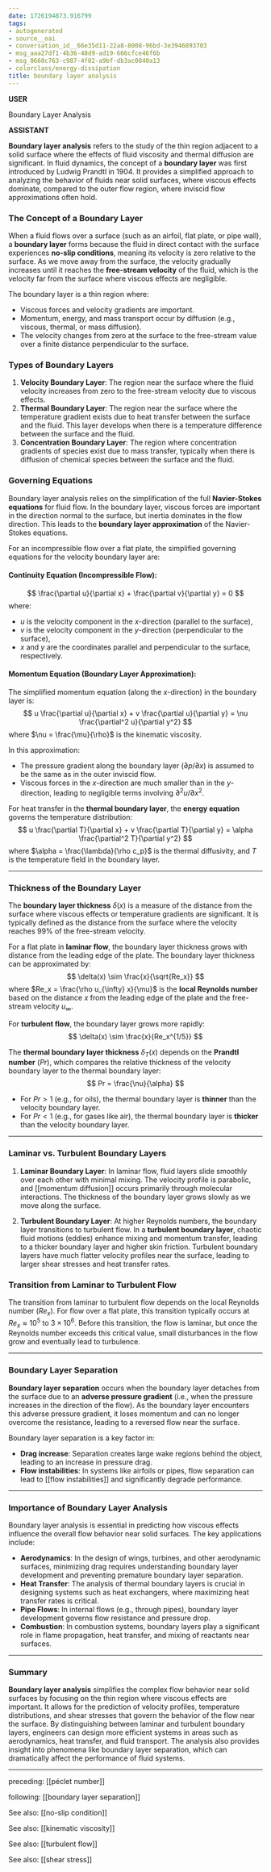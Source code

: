```yaml
---
date: 1726194873.916799
tags:
- autogenerated
- source__oai
- conversation_id__66e35d11-22a8-8008-96bd-3e3946893703
- msg_aaa27df1-4b36-48d9-ad19-666cfce46f6b
- msg_0660c763-c987-4f02-a9bf-db3ac0840a13
- colorclass/energy-dissipation
title: boundary layer analysis
---
```


**USER**

Boundary Layer Analysis


**ASSISTANT**

**Boundary layer analysis** refers to the study of the thin region adjacent to a solid surface where the effects of fluid viscosity and thermal diffusion are significant. In fluid dynamics, the concept of a **boundary layer** was first introduced by Ludwig Prandtl in 1904. It provides a simplified approach to analyzing the behavior of fluids near solid surfaces, where viscous effects dominate, compared to the outer flow region, where inviscid flow approximations often hold.

### The Concept of a Boundary Layer

When a fluid flows over a surface (such as an airfoil, flat plate, or pipe wall), a **boundary layer** forms because the fluid in direct contact with the surface experiences **no-slip conditions**, meaning its velocity is zero relative to the surface. As we move away from the surface, the velocity gradually increases until it reaches the **free-stream velocity** of the fluid, which is the velocity far from the surface where viscous effects are negligible.

The boundary layer is a thin region where:
- Viscous forces and velocity gradients are important.
- Momentum, energy, and mass transport occur by diffusion (e.g., viscous, thermal, or mass diffusion).
- The velocity changes from zero at the surface to the free-stream value over a finite distance perpendicular to the surface.

### Types of Boundary Layers

1. **Velocity Boundary Layer**: The region near the surface where the fluid velocity increases from zero to the free-stream velocity due to viscous effects.
2. **Thermal Boundary Layer**: The region near the surface where the temperature gradient exists due to heat transfer between the surface and the fluid. This layer develops when there is a temperature difference between the surface and the fluid.
3. **Concentration Boundary Layer**: The region where concentration gradients of species exist due to mass transfer, typically when there is diffusion of chemical species between the surface and the fluid.

### Governing Equations

Boundary layer analysis relies on the simplification of the full **Navier-Stokes equations** for fluid flow. In the boundary layer, viscous forces are important in the direction normal to the surface, but inertia dominates in the flow direction. This leads to the **boundary layer approximation** of the Navier-Stokes equations.

For an incompressible flow over a flat plate, the simplified governing equations for the velocity boundary layer are:

#### Continuity Equation (Incompressible Flow):
$$
\frac{\partial u}{\partial x} + \frac{\partial v}{\partial y} = 0
$$
where:
- $u$ is the velocity component in the $x$-direction (parallel to the surface),
- $v$ is the velocity component in the $y$-direction (perpendicular to the surface),
- $x$ and $y$ are the coordinates parallel and perpendicular to the surface, respectively.

#### Momentum Equation (Boundary Layer Approximation):
The simplified momentum equation (along the $x$-direction) in the boundary layer is:
$$
u \frac{\partial u}{\partial x} + v \frac{\partial u}{\partial y} = \nu \frac{\partial^2 u}{\partial y^2}
$$
where $\nu = \frac{\mu}{\rho}$ is the kinematic viscosity.

In this approximation:
- The pressure gradient along the boundary layer ($\partial p/\partial x$) is assumed to be the same as in the outer inviscid flow.
- Viscous forces in the $x$-direction are much smaller than in the $y$-direction, leading to negligible terms involving $\partial^2 u / \partial x^2$.

For heat transfer in the **thermal boundary layer**, the **energy equation** governs the temperature distribution:
$$
u \frac{\partial T}{\partial x} + v \frac{\partial T}{\partial y} = \alpha \frac{\partial^2 T}{\partial y^2}
$$
where $\alpha = \frac{\lambda}{\rho c_p}$ is the thermal diffusivity, and $T$ is the temperature field in the boundary layer.

---

### Thickness of the Boundary Layer

The **boundary layer thickness** $\delta(x)$ is a measure of the distance from the surface where viscous effects or temperature gradients are significant. It is typically defined as the distance from the surface where the velocity reaches 99% of the free-stream velocity.

For a flat plate in **laminar flow**, the boundary layer thickness grows with distance from the leading edge of the plate. The boundary layer thickness can be approximated by:
$$
\delta(x) \sim \frac{x}{\sqrt{Re_x}}
$$
where $Re_x = \frac{\rho u_{\infty} x}{\mu}$ is the **local Reynolds number** based on the distance $x$ from the leading edge of the plate and the free-stream velocity $u_\infty$.

For **turbulent flow**, the boundary layer grows more rapidly:
$$
\delta(x) \sim \frac{x}{Re_x^{1/5}}
$$

The **thermal boundary layer thickness** $\delta_T(x)$ depends on the **Prandtl number** ($Pr$), which compares the relative thickness of the velocity boundary layer to the thermal boundary layer:
$$
Pr = \frac{\nu}{\alpha}
$$
- For $Pr > 1$ (e.g., for oils), the thermal boundary layer is **thinner** than the velocity boundary layer.
- For $Pr < 1$ (e.g., for gases like air), the thermal boundary layer is **thicker** than the velocity boundary layer.

---

### Laminar vs. Turbulent Boundary Layers

1. **Laminar Boundary Layer**: In laminar flow, fluid layers slide smoothly over each other with minimal mixing. The velocity profile is parabolic, and [[momentum diffusion]] occurs primarily through molecular interactions. The thickness of the boundary layer grows slowly as we move along the surface.

2. **Turbulent Boundary Layer**: At higher Reynolds numbers, the boundary layer transitions to turbulent flow. In a **turbulent boundary layer**, chaotic fluid motions (eddies) enhance mixing and momentum transfer, leading to a thicker boundary layer and higher skin friction. Turbulent boundary layers have much flatter velocity profiles near the surface, leading to larger shear stresses and heat transfer rates.

### Transition from Laminar to Turbulent Flow

The transition from laminar to turbulent flow depends on the local Reynolds number ($Re_x$). For flow over a flat plate, this transition typically occurs at $Re_x \approx 10^5$ to $3 \times 10^6$. Before this transition, the flow is laminar, but once the Reynolds number exceeds this critical value, small disturbances in the flow grow and eventually lead to turbulence.

---

### Boundary Layer Separation

**Boundary layer separation** occurs when the boundary layer detaches from the surface due to an **adverse pressure gradient** (i.e., when the pressure increases in the direction of the flow). As the boundary layer encounters this adverse pressure gradient, it loses momentum and can no longer overcome the resistance, leading to a reversed flow near the surface.

Boundary layer separation is a key factor in:
- **Drag increase**: Separation creates large wake regions behind the object, leading to an increase in pressure drag.
- **Flow instabilities**: In systems like airfoils or pipes, flow separation can lead to [[flow instabilities]] and significantly degrade performance.

---

### Importance of Boundary Layer Analysis

Boundary layer analysis is essential in predicting how viscous effects influence the overall flow behavior near solid surfaces. The key applications include:

- **Aerodynamics**: In the design of wings, turbines, and other aerodynamic surfaces, minimizing drag requires understanding boundary layer development and preventing premature boundary layer separation.
- **Heat Transfer**: The analysis of thermal boundary layers is crucial in designing systems such as heat exchangers, where maximizing heat transfer rates is critical.
- **Pipe Flows**: In internal flows (e.g., through pipes), boundary layer development governs flow resistance and pressure drop.
- **Combustion**: In combustion systems, boundary layers play a significant role in flame propagation, heat transfer, and mixing of reactants near surfaces.

---

### Summary

**Boundary layer analysis** simplifies the complex flow behavior near solid surfaces by focusing on the thin region where viscous effects are important. It allows for the prediction of velocity profiles, temperature distributions, and shear stresses that govern the behavior of the flow near the surface. By distinguishing between laminar and turbulent boundary layers, engineers can design more efficient systems in areas such as aerodynamics, heat transfer, and fluid transport. The analysis also provides insight into phenomena like boundary layer separation, which can dramatically affect the performance of fluid systems.


---

preceding: [[péclet number]]  


following: [[boundary layer separation]]

See also: [[no-slip condition]]


See also: [[kinematic viscosity]]


See also: [[turbulent flow]]


See also: [[shear stress]]